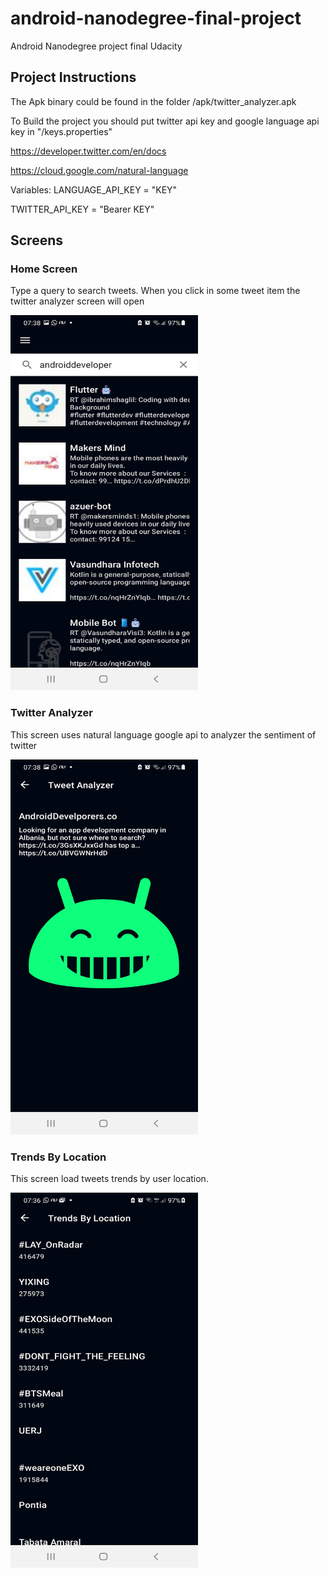 # android-nanodegree-final-project
Android Nanodegree project final Udacity

## Project Instructions
The Apk binary could be found in the folder /apk/twitter_analyzer.apk

To Build the project you should put twitter api key and google language api key in "/keys.properties"

https://developer.twitter.com/en/docs

https://cloud.google.com/natural-language

Variables:
  LANGUAGE_API_KEY = "KEY"

  TWITTER_API_KEY = "Bearer KEY"

## Screens
### Home Screen
Type a query to search tweets. When you click in some tweet item the twitter analyzer screen will open

<img src="screens/Screenshot_20210526-073826_TwitterAnalyzer.jpg" width="300" height="600">

### Twitter Analyzer
This screen uses natural language google api to analyzer the sentiment of twitter

<img src="screens/Screenshot_20210526-073847_TwitterAnalyzer.jpg" width="300" height="600">

### Trends By Location
This screen load tweets trends by user location.

<img src="screens/Screenshot_20210526-073617_TwitterAnalyzer.jpg" width="300" height="600">
